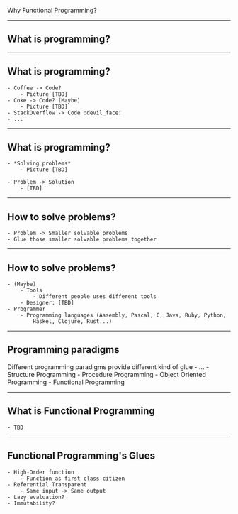 Why Functional Programming?

---
## What is programming?

---
## What is programming?
    - Coffee -> Code?
        - Picture [TBD]
    - Coke -> Code? (Maybe)
        - Picture [TBD]
    - StackOverflow -> Code :devil_face:
    - ...

---
## What is programming?
    - *Solving problems*
        - Picture [TBD]

    - Problem -> Solution
        - [TBD]

---
## How to solve problems?
    - Problem -> Smaller solvable problems
    - Glue those smaller solvable problems together

---
## How to solve problems?
    - (Maybe)
        - Tools
            - Different people uses different tools
        - Designer: [TBD]
    - Programmer
        - Programming languages (Assembly, Pascal, C, Java, Ruby, Python,
            Haskel, Clojure, Rust...)

---
## Programming paradigms
Different programming paradigms provide different kind of glue
    - ...
    - Structure Programming
    - Procedure Programming
    - Object Oriented Programming
    - Functional Programming

---
## What is Functional Programming
    - TBD

---
## Functional Programming's Glues
    - High-Order function
        - Function as first class citizen
    - Referential Transparent
        - Same input -> Same output
    - Lazy evaluation?
    - Immutability?
